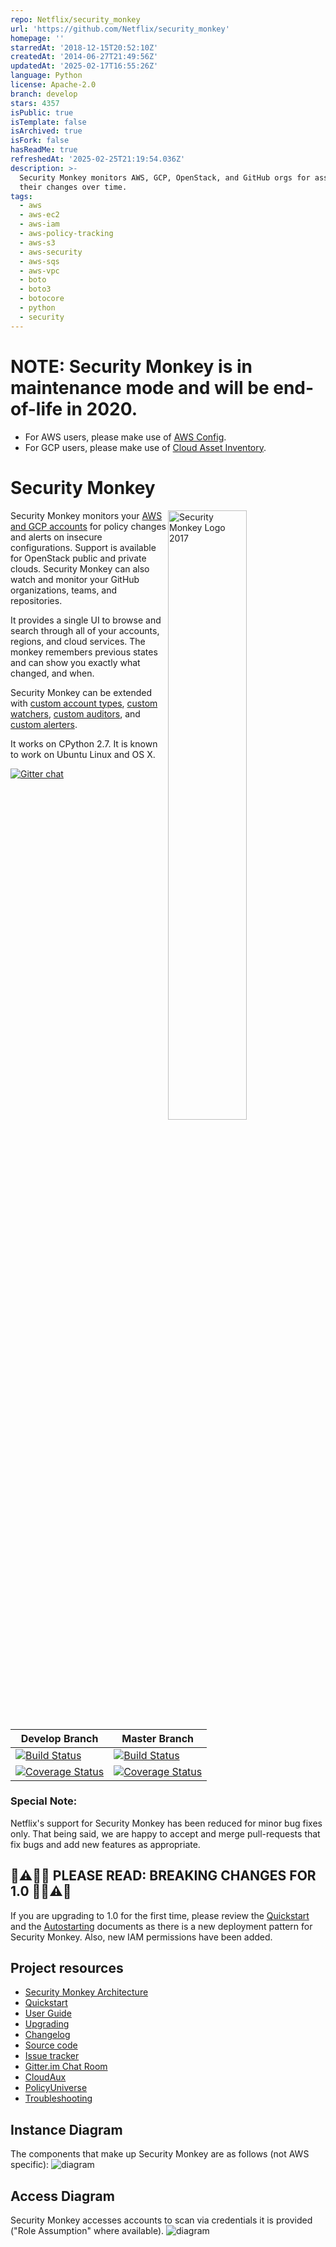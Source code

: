```yaml
---
repo: Netflix/security_monkey
url: 'https://github.com/Netflix/security_monkey'
homepage: ''
starredAt: '2018-12-15T20:52:10Z'
createdAt: '2014-06-27T21:49:56Z'
updatedAt: '2025-02-17T16:55:26Z'
language: Python
license: Apache-2.0
branch: develop
stars: 4357
isPublic: true
isTemplate: false
isArchived: true
isFork: false
hasReadMe: true
refreshedAt: '2025-02-25T21:19:54.036Z'
description: >-
  Security Monkey monitors AWS, GCP, OpenStack, and GitHub orgs for assets and
  their changes over time.
tags:
  - aws
  - aws-ec2
  - aws-iam
  - aws-policy-tracking
  - aws-s3
  - aws-security
  - aws-sqs
  - aws-vpc
  - boto
  - boto3
  - botocore
  - python
  - security
---
```


# NOTE: Security Monkey is in maintenance mode and will be end-of-life in 2020.

- For AWS users, please make use of [AWS Config](https://aws.amazon.com/config/).
- For GCP users, please make use of [Cloud Asset Inventory](https://cloud.google.com/resource-manager/docs/cloud-asset-inventory/overview).

Security Monkey
===============

<img align="right" alt="Security Monkey Logo 2017" src="docs/images/Security_Monkey.png" width="50%">

Security Monkey monitors your [AWS and GCP accounts](https://medium.com/@Netflix_Techblog/netflix-security-monkey-on-google-cloud-platform-gcp-f221604c0cc7) for policy changes and alerts on insecure configurations.  Support is available for OpenStack public and private clouds.  Security Monkey can also watch and monitor your GitHub organizations, teams, and repositories.

It provides a single UI to browse and search through all of your accounts, regions, and cloud services.  The monkey remembers previous states and can show you exactly what changed, and when.

Security Monkey can be extended with [custom account types](docs/plugins.md), [custom watchers](docs/development.md#adding-a-watcher), [custom auditors](docs/development.md#adding-an-auditor), and [custom alerters](docs/misc.md#custom-alerters).

It works on CPython 2.7. It is known to work on Ubuntu Linux and OS X.

[![Gitter chat](https://badges.gitter.im/gitterHQ/gitter.png)](https://gitter.im/Netflix/security_monkey)

| Develop Branch  | Master Branch |
| ------------- | ------------- |
| [![Build Status](https://travis-ci.com/Netflix/security_monkey.svg?branch=develop)](https://travis-ci.com/Netflix/security_monkey)  | [![Build Status](https://travis-ci.com/Netflix/security_monkey.svg?branch=master)](https://travis-ci.com/Netflix/security_monkey)  |
| [![Coverage Status](https://coveralls.io/repos/github/Netflix/security_monkey/badge.svg?branch=develop)](https://coveralls.io/github/Netflix/security_monkey?branch=develop)  | [![Coverage Status](https://coveralls.io/repos/github/Netflix/security_monkey/badge.svg?branch=master)](https://coveralls.io/github/Netflix/security_monkey?branch=master) |

### Special Note:
Netflix's support for Security Monkey has been reduced for minor bug fixes only. That being said, we are happy to accept and merge pull-requests that fix bugs and add new features as appropriate.

🚨⚠️🥁🎺 PLEASE READ: BREAKING CHANGES FOR 1.0 🎺🥁⚠️🚨
--------------
If you are upgrading to 1.0 for the first time, please review the [Quickstart](docs/quickstart.md) and the [Autostarting](docs/autostarting.md)
documents as there is a new deployment pattern for Security Monkey. Also, new IAM permissions have been added.

Project resources
-----------------

- [Security Monkey Architecture](docs/architecture.md)
- [Quickstart](docs/quickstart.md)
- [User Guide](docs/userguide.md)
- [Upgrading](docs/update.md)
- [Changelog](docs/changelog.md)
- [Source code](https://github.com/netflix/security_monkey)
- [Issue tracker](https://github.com/netflix/security_monkey/issues)
- [Gitter.im Chat Room](https://gitter.im/Netflix/security_monkey)
- [CloudAux](https://github.com/Netflix-Skunkworks/cloudaux)
- [PolicyUniverse](https://github.com/Netflix-Skunkworks/policyuniverse)
- [Troubleshooting](docs/troubleshooting.md)

Instance Diagram
---------------
The components that make up Security Monkey are as follows (not AWS specific):
![diagram](docs/images/sm_instance_diagram.png)


Access Diagram
------------
Security Monkey accesses accounts to scan via credentials it is provided ("Role Assumption" where available).
![diagram](docs/images/sm_iam_diagram.png)

